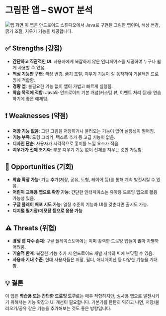# 그림판 앱 – SWOT 분석
![앱 화면](screenshot.png)
이 앱은 안드로이드 스튜디오에서 Java로 구현된 그림판 앱이며, 색상 변경, 굵기 조절, 지우기 기능을 제공합니다.

## ✅ Strengths (강점)
- **간단하고 직관적인 UI**: 사용자에게 복잡하지 않은 인터페이스를 제공하여 누구나 쉽게 사용할 수 있음.
- **핵심 기능만 구현**: 색상 변경, 굵기 조절, 지우기 기능이 잘 동작하여 기본적인 드로잉에 적합함.
- **경량 앱**: 불필요한 기능 없이 앱이 가볍고 빠르게 실행됨.
- **학습 목적에 적합**: Java와 안드로이드 기본 개념(커스텀 뷰, 이벤트 처리 등)을 연습하기에 좋은 예제임.

## ❗ Weaknesses (약점)
- **저장 기능 없음**: 그린 그림을 저장하거나 불러오는 기능이 없어 실용성이 떨어짐.
- **기능 부족**: 도형 그리기, 텍스트 추가 등 고급 기능이 없음.
- **디자인 단순**: 사용자가 시각적으로 흥미를 느낄 요소가 적음.
- **지우개가 전체 초기화**: 부분 지우기 기능 없이 전체를 지우는 것만 가능함.

## 🌱 Opportunities (기회)
- **학습 확장 가능**: 기능 추가(저장, 공유, 도형, 레이어 등)를 통해 계속 발전시킬 수 있음.
- **어린이 교육용 앱으로 확장 가능**: 간단한 인터페이스는 유아용 드로잉 앱으로 활용 가능성 있음.
- **구글 플레이 배포 시도 가능**: 일정 수준의 기능과 UI를 갖춘다면 출시도 가능.
- **디지털 필기장/메모장 등으로 응용 가능**

## ⚠ Threats (위협)
- **경쟁 앱 다수 존재**: 구글 플레이스토어에는 이미 강력한 드로잉 앱들이 많아 차별화 어려움.
- **기술적 한계**: 복잡한 기능 추가 시 안드로이드 개발 지식의 벽에 부딪힐 수 있음.
- **사용자 기대 수준**: 현대 사용자들은 저장, 필터, 애니메이션 등 다양한 기능을 기대함.

## 💡 결론
이 앱은 **학습용 또는 간단한 드로잉 도구**로는 매우 적합하지만, 실사용 앱으로 발전시키기 위해서는 기능 확장과 UI 개선이 필요합니다. 기본기를 탄탄히 익히고 나면, 저장/불러오기/공유 같은 기능을 추가해보는 것도 좋은 방향입니다.
